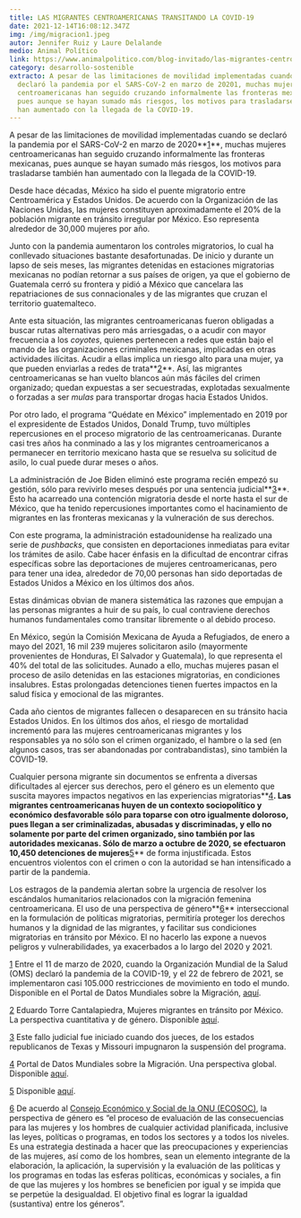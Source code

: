```yaml
---
title: LAS MIGRANTES CENTROAMERICANAS TRANSITANDO LA COVID-19
date: 2021-12-14T16:08:12.347Z
img: /img/migracion1.jpeg
autor: Jennifer Ruiz y Laure Delalande
medio: Animal Político
link: https://www.animalpolitico.com/blog-invitado/las-migrantes-centroamericanas-transitando-la-covid-19/
category: desarrollo-sostenible
extracto: A pesar de las limitaciones de movilidad implementadas cuando se
  declaró la pandemia por el SARS-CoV-2 en marzo de 20201, muchas mujeres
  centroamericanas han seguido cruzando informalmente las fronteras mexicanas,
  pues aunque se hayan sumado más riesgos, los motivos para trasladarse también
  han aumentado con la llegada de la COVID-19.
---
```

<!--StartFragment-->

A pesar de las limitaciones de movilidad implementadas cuando se declaró la pandemia por el SARS-CoV-2 en marzo de 2020**[1](https://www.animalpolitico.com/blog-invitado/las-migrantes-centroamericanas-transitando-la-covid-19/#_ftn1)**, muchas mujeres centroamericanas han seguido cruzando informalmente las fronteras mexicanas, pues aunque se hayan sumado más riesgos, los motivos para trasladarse también han aumentado con la llegada de la COVID-19.

Desde hace décadas, México ha sido el puente migratorio entre Centroamérica y Estados Unidos. De acuerdo con la Organización de las Naciones Unidas, las mujeres constituyen aproximadamente el 20% de la población migrante en tránsito irregular por México. Eso representa alrededor de 30,000 mujeres por año.

Junto con la pandemia aumentaron los controles migratorios, lo cual ha conllevado situaciones bastante desafortunadas. De inicio y durante un lapso de seis meses, las migrantes detenidas en estaciones migratorias mexicanas no podían retornar a sus países de origen, ya que el gobierno de Guatemala cerró su frontera y pidió a México que cancelara las repatriaciones de sus connacionales y de las migrantes que cruzan el territorio guatemalteco.

Ante esta situación, las migrantes centroamericanas fueron obligadas a buscar rutas alternativas pero más arriesgadas, o a acudir con mayor frecuencia a los *coyotes*, quienes pertenecen a redes que están bajo el mando de las organizaciones criminales mexicanas, implicadas en otras actividades ilícitas. Acudir a ellas implica un riesgo alto para una mujer, ya que pueden enviarlas a redes de trata**[2](https://www.animalpolitico.com/blog-invitado/las-migrantes-centroamericanas-transitando-la-covid-19/#_ftn2)**. Así, las migrantes centroamericanas se han vuelto blancos aún más fáciles del crimen organizado; quedan expuestas a ser secuestradas, explotadas sexualmente o forzadas a ser *mulas* para transportar drogas hacia Estados Unidos.

Por otro lado, el programa “Quédate en México” implementado en 2019 por el expresidente de Estados Unidos, Donald Trump, tuvo múltiples repercusiones en el proceso migratorio de las centroamericanas. Durante casi tres años ha conminado a las y los migrantes centroamericanos a permanecer en territorio mexicano hasta que se resuelva su solicitud de asilo, lo cual puede durar meses o años.

La administración de Joe Biden eliminó este programa recién empezó su gestión, sólo para revivirlo meses después por una sentencia judicial**[3](https://www.animalpolitico.com/blog-invitado/las-migrantes-centroamericanas-transitando-la-covid-19/#_ftn3)**. Esto ha acarreado una contención migratoria desde el norte hasta el sur de México, que ha tenido repercusiones importantes como el hacinamiento de migrantes en las fronteras mexicanas y la vulneración de sus derechos.

Con este programa, la administración estadounidense ha realizado una serie de *pushbacks*, que consisten en deportaciones inmediatas para evitar los trámites de asilo. Cabe hacer énfasis en la dificultad de encontrar cifras específicas sobre las deportaciones de mujeres centroamericanas, pero para tener una idea, alrededor de 70,00 personas han sido deportadas de Estados Unidos a México en los últimos dos años.

Estas dinámicas obvian de manera sistemática las razones que empujan a las personas migrantes a huir de su país, lo cual contraviene derechos humanos fundamentales como transitar libremente o al debido proceso.

En México, según la Comisión Mexicana de Ayuda a Refugiados, de enero a mayo del 2021, 16 mil 239 mujeres solicitaron asilo (mayormente provenientes de Honduras, El Salvador y Guatemala), lo que representa el 40% del total de las solicitudes. Aunado a ello, muchas mujeres pasan el proceso de asilo detenidas en las estaciones migratorias, en condiciones insalubres. Estas prolongadas detenciones tienen fuertes impactos en la salud física y emocional de las migrantes.

Cada año cientos de migrantes fallecen o desaparecen en su tránsito hacia Estados Unidos. En los últimos dos años, el riesgo de mortalidad incrementó para las mujeres centroamericanas migrantes y los responsables ya no sólo son el crimen organizado, el hambre o la sed (en algunos casos, tras ser abandonadas por contrabandistas), sino también la COVID-19.

Cualquier persona migrante sin documentos se enfrenta a diversas dificultades al ejercer sus derechos, pero el género es un elemento que suscita mayores impactos negativos en las experiencias migratorias**[4](https://www.animalpolitico.com/blog-invitado/las-migrantes-centroamericanas-transitando-la-covid-19/#_ftn4)**. Las migrantes centroamericanas huyen de un contexto sociopolítico y económico desfavorable sólo para toparse con otro igualmente doloroso, pues llegan a ser criminalizadas, abusadas y discriminadas, y ello no solamente por parte del crimen organizado, sino también por las autoridades mexicanas. Sólo de marzo a octubre de 2020, se efectuaron 10,450 detenciones de mujeres**[5](https://www.animalpolitico.com/blog-invitado/las-migrantes-centroamericanas-transitando-la-covid-19/#_ftn5)** de forma injustificada. Estos encuentros violentos con el crimen o con la autoridad se han intensificado a partir de la pandemia.

Los estragos de la pandemia alertan sobre la urgencia de resolver los escándalos humanitarios relacionados con la migración femenina centroamericana. El uso de una perspectiva de género**[6](https://www.animalpolitico.com/blog-invitado/las-migrantes-centroamericanas-transitando-la-covid-19/#_ftn6)** interseccional en la formulación de políticas migratorias, permitiría proteger los derechos humanos y la dignidad de las migrantes, y facilitar sus condiciones migratorias en tránsito por México. El no hacerlo las expone a nuevos peligros y vulnerabilidades, ya exacerbados a lo largo del 2020 y 2021.

[1](https://www.animalpolitico.com/blog-invitado/las-migrantes-centroamericanas-transitando-la-covid-19/#_ftnref1) Entre el 11 de marzo de 2020, cuando la Organización Mundial de la Salud (OMS) declaró la pandemia de la COVID-19, y el 22 de febrero de 2021, se implementaron casi 105.000 restricciones de movimiento en todo el mundo. Disponible en el Portal de Datos Mundiales sobre la Migración, [aquí](https://migrationdataportal.org/es/data?i=stock_abs_&t=2020).

[2](https://www.animalpolitico.com/blog-invitado/las-migrantes-centroamericanas-transitando-la-covid-19/#_ftnref2) Eduardo Torre Cantalapiedra, Mujeres migrantes en tránsito por México. La perspectiva cuantitativa y de género. Disponible [aquí](http://revistalaventana.cucsh.udg.mx/index.php/LV/article/view/7306/6598).

[3](https://www.animalpolitico.com/blog-invitado/las-migrantes-centroamericanas-transitando-la-covid-19/#_ftnref3) Este fallo judicial fue iniciado cuando dos jueces, de los estados republicanos de Texas y Missouri impugnaron la suspensión del programa.

[4](https://www.animalpolitico.com/blog-invitado/las-migrantes-centroamericanas-transitando-la-covid-19/#_ftnref4) Portal de Datos Mundiales sobre la Migración. Una perspectiva global. Disponible [aquí](https://migrationdataportal.org/es/data?i=stock_abs_&t=2020).

[5](https://www.animalpolitico.com/blog-invitado/las-migrantes-centroamericanas-transitando-la-covid-19/#_ftnref5) Disponible [aquí](https://inclusionmovilidadcovid19.imumi.org/infografia-migracion-y-covid-19-en-2020/).

[6](https://www.animalpolitico.com/blog-invitado/las-migrantes-centroamericanas-transitando-la-covid-19/#_ftnref6) De acuerdo al [Consejo Económico y Social de la ONU (ECOSOC)](https://www.unwomen.org/es/how-we-work/un-system-coordination/gender-mainstreaming), la perspectiva de género es “el proceso de evaluación de las consecuencias para las mujeres y los hombres de cualquier actividad planificada, inclusive las leyes, políticas o programas, en todos los sectores y a todos los niveles. Es una estrategia destinada a hacer que las preocupaciones y experiencias de las mujeres, así como de los hombres, sean un elemento integrante de la elaboración, la aplicación, la supervisión y la evaluación de las políticas y los programas en todas las esferas políticas, económicas y sociales, a fin de que las mujeres y los hombres se beneficien por igual y se impida que se perpetúe la desigualdad. El objetivo final es lograr la igualdad (sustantiva) entre los géneros”.

<!--EndFragment-->